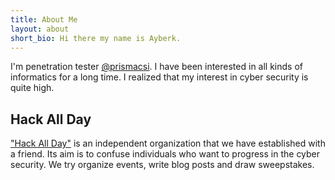 ```yaml
---
title: About Me
layout: about
short_bio: Hi there my name is Ayberk.
---
```


I'm penetration tester [@prismacsi](https://www.prismacsi.com/). I have been interested in all kinds of informatics for a long time. I realized that my interest in cyber security is quite high. 

## Hack All Day
["Hack All Day"](http://www.hackallday.com/) is an independent organization that we have established with a friend. Its aim is to confuse individuals who want to progress in the cyber security. We try organize events, write blog posts and draw sweepstakes.
